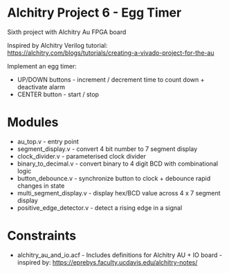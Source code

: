 # Alchitry Project 6 - Egg Timer

Sixth project with Alchitry Au FPGA board

Inspired by Alchitry Verilog tutorial: https://alchitry.com/blogs/tutorials/creating-a-vivado-project-for-the-au

Implement an egg timer:
 - UP/DOWN buttons - increment / decrement time to count down + deactivate alarm
 - CENTER button - start / stop

# Modules

- au_top.v - entry point
- segment_display.v - convert 4 bit number to 7 segment display
- clock_divider.v - parameterised clock divider
- binary_to_decimal.v - convert binary to 4 digit BCD with combinational logic
- button_debounce.v - synchronize button to clock + debounce rapid changes in state
- multi_segment_display.v - display hex/BCD value across 4 x 7 segment display
- positive_edge_detector.v - detect a rising edge in a signal

# Constraints

- alchitry_au_and_io.acf - Includes definitions for Alchitry AU + IO board - inspired by: https://eprebys.faculty.ucdavis.edu/alchitry-notes/



